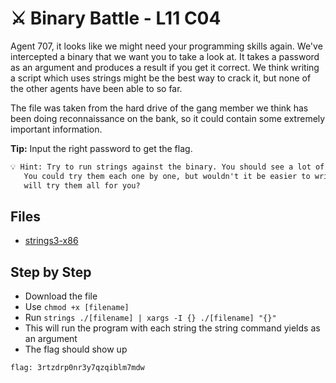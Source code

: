 # ⚔ Binary Battle - L11 C04

Agent 707, it looks like we might need your programming skills again. We've intercepted a binary that we want you to take a look at. It takes a password as an argument and produces a result if you get it correct. We think writing a script which uses strings might be the best way to crack it, but none of the other agents have been able to so far.

The file was taken from the hard drive of the gang member we think has been doing reconnaissance on the bank, so it could contain some extremely important information.

**Tip:** Input the right password to get the flag.

```txt
💡 Hint: Try to run strings against the binary. You should see a lot of possible passwords.
   You could try them each one by one, but wouldn't it be easier to write a simple script that
   will try them all for you?
```

## Files

- [strings3-x86](/assets/binarybattle1)

## Step by Step

- Download the file
- Use `chmod +x [filename]`
- Run `strings ./[filename] | xargs -I {} ./[filename] "{}"`
- This will run the program with each string the string command yields as an argument
- The flag should show up

`flag: 3rtzdrp0nr3y7qzqiblm7mdw`
